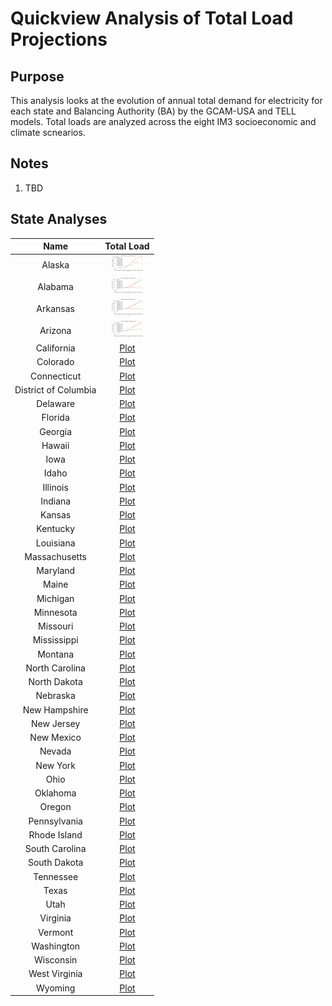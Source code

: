# Quickview Analysis of Total Load Projections
>
## Purpose
This analysis looks at the evolution of annual total demand for electricity for each state and Balancing Authority (BA) 
by the GCAM-USA and TELL models. Total loads are analyzed across the eight IM3 socioeconomic and climate scnearios.
>
## Notes
>
1. TBD
>
## State Analyses
>
| Name | Total Load |
| :-: | :-: |
| Alaska | <img src="plots/total_load/AK_Load_Projections.png" width="50"> |
| Alabama | <img src="plots/total_load/AL_Load_Projections.png" width="50"> |
| Arkansas | <img src="plots/total_load/AR_Load_Projections.png" width="50"> |
| Arizona | <img src="plots/total_load/AZ_Load_Projections.png" width="50"> |
| California | [Plot](plots/total_load/CA_Load_Projections.png) |
| Colorado | [Plot](plots/total_load/CO_Load_Projections.png) |
| Connecticut | [Plot](plots/total_load/CT_Load_Projections.png) |
| District of Columbia | [Plot](plots/total_load/DC_Load_Projections.png) |
| Delaware | [Plot](plots/total_load/DE_Load_Projections.png) |
| Florida | [Plot](plots/total_load/FL_Load_Projections.png) |
| Georgia | [Plot](plots/total_load/GA_Load_Projections.png) |
| Hawaii | [Plot](plots/total_load/HI_Load_Projections.png) |
| Iowa | [Plot](plots/total_load/IA_Load_Projections.png) |
| Idaho | [Plot](plots/total_load/ID_Load_Projections.png) |
| Illinois | [Plot](plots/total_load/IL_Load_Projections.png) |
| Indiana | [Plot](plots/total_load/IN_Load_Projections.png) |
| Kansas | [Plot](plots/total_load/KS_Load_Projections.png) |
| Kentucky | [Plot](plots/total_load/KY_Load_Projections.png) |
| Louisiana | [Plot](plots/total_load/LA_Load_Projections.png) |
| Massachusetts | [Plot](plots/total_load/MA_Load_Projections.png) |
| Maryland | [Plot](plots/total_load/MD_Load_Projections.png) |
| Maine | [Plot](plots/total_load/ME_Load_Projections.png) |
| Michigan | [Plot](plots/total_load/MI_Load_Projections.png) |
| Minnesota | [Plot](plots/total_load/MN_Load_Projections.png) |
| Missouri | [Plot](plots/total_load/MO_Load_Projections.png) |
| Mississippi | [Plot](plots/total_load/MS_Load_Projections.png) |
| Montana | [Plot](plots/total_load/MT_Load_Projections.png) |
| North Carolina | [Plot](plots/total_load/NC_Load_Projections.png) |
| North Dakota | [Plot](plots/total_load/ND_Load_Projections.png) |
| Nebraska | [Plot](plots/total_load/NE_Load_Projections.png) |
| New Hampshire | [Plot](plots/total_load/NH_Load_Projections.png) |
| New Jersey | [Plot](plots/total_load/NJ_Load_Projections.png) |
| New Mexico | [Plot](plots/total_load/NM_Load_Projections.png) |
| Nevada | [Plot](plots/total_load/NV_Load_Projections.png) |
| New York | [Plot](plots/total_load/NY_Load_Projections.png) |
| Ohio | [Plot](plots/total_load/OH_Load_Projections.png) |
| Oklahoma | [Plot](plots/total_load/OK_Load_Projections.png) |
| Oregon | [Plot](plots/total_load/OR_Load_Projections.png) |
| Pennsylvania | [Plot](plots/total_load/PA_Load_Projections.png) |
| Rhode Island | [Plot](plots/total_load/RI_Load_Projections.png) |
| South Carolina | [Plot](plots/total_load/SC_Load_Projections.png) |
| South Dakota | [Plot](plots/total_load/SD_Load_Projections.png) |
| Tennessee | [Plot](plots/total_load/TN_Load_Projections.png) |
| Texas | [Plot](plots/total_load/TX_Load_Projections.png) |
| Utah | [Plot](plots/total_load/UT_Load_Projections.png) |
| Virginia | [Plot](plots/total_load/VA_Load_Projections.png) |
| Vermont | [Plot](plots/total_load/VT_Load_Projections.png) |
| Washington | [Plot](plots/total_load/WA_Load_Projections.png) |
| Wisconsin | [Plot](plots/total_load/WI_Load_Projections.png) |
| West Virginia | [Plot](plots/total_load/WV_Load_Projections.png) |
| Wyoming | [Plot](plots/total_load/WY_Load_Projections.png) |

